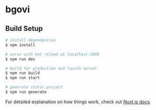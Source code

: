 # bgovi
<!-- https://github.com/sponsors/mubaidr?o=esb -->
<!-- https://bulmatemplates.github.io/bulma-templates/templates/personal.html -->
<!-- https://www.freelancer.com/u/razamubaid -->
<!-- https://mubaidr.js.org/ -->

## Build Setup

```bash
# install dependencies
$ npm install

# serve with hot reload at localhost:3000
$ npm run dev

# build for production and launch server
$ npm run build
$ npm run start

# generate static project
$ npm run generate
```

For detailed explanation on how things work, check out [Nuxt.js docs](https://nuxtjs.org).
